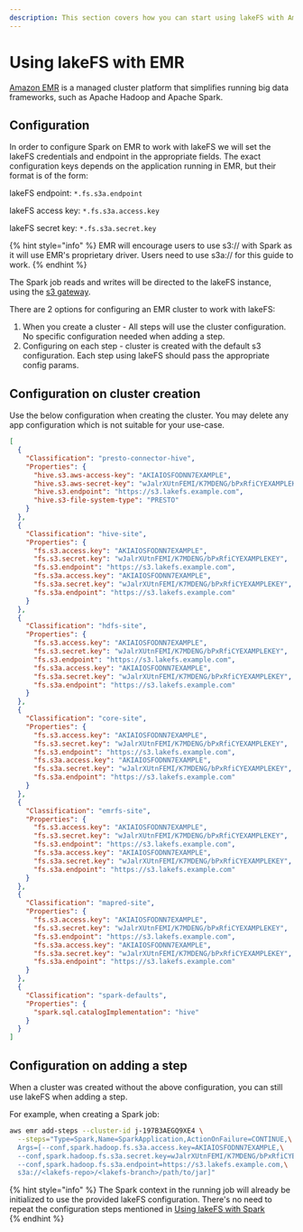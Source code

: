 ```yaml
---
description: This section covers how you can start using lakeFS with Amazon EMR, an AWS managed service that simplifies running open-source big data frameworks.
---
```


# Using lakeFS with EMR

[Amazon EMR](https://docs.aws.amazon.com/emr/latest/ManagementGuide/emr-what-is-emr.html) is a managed cluster platform that simplifies running big data frameworks, such as Apache Hadoop and Apache Spark.

## Configuration 

In order to configure Spark on EMR to work with lakeFS we will set the lakeFS credentials and endpoint in the appropriate fields.
The exact configuration keys depends on the application running in EMR, but their format is of the form:
    
lakeFS endpoint: `*.fs.s3a.endpoint`

lakeFS access key: `*.fs.s3a.access.key`

lakeFS secret key: `*.fs.s3a.secret.key`

{% hint style="info" %}
EMR will encourage users to use s3:// with Spark as it will use EMR's proprietary driver. Users need to use s3a:// for this guide to work.
{% endhint %}

The Spark job reads and writes will be directed to the lakeFS instance, using the [s3 gateway](../understand/architecture.md#s3-gateway).

There are 2 options for configuring an EMR cluster to work with lakeFS:

1. When you create a cluster - All steps will use the cluster configuration.
   No specific configuration needed when adding a step.
1. Configuring on each step - cluster is created with the default s3 configuration.
   Each step using lakeFS should pass the appropriate config params.

## Configuration on cluster creation 

Use the below configuration when creating the cluster. You may delete any app configuration which is not suitable for your use-case.

```json
[
  {
    "Classification": "presto-connector-hive",
    "Properties": {
      "hive.s3.aws-access-key": "AKIAIOSFODNN7EXAMPLE",
      "hive.s3.aws-secret-key": "wJalrXUtnFEMI/K7MDENG/bPxRfiCYEXAMPLEKEY",
      "hive.s3.endpoint": "https://s3.lakefs.example.com",
      "hive.s3-file-system-type": "PRESTO"
    }
  },
  {
    "Classification": "hive-site",
    "Properties": {
      "fs.s3.access.key": "AKIAIOSFODNN7EXAMPLE",
      "fs.s3.secret.key": "wJalrXUtnFEMI/K7MDENG/bPxRfiCYEXAMPLEKEY",
      "fs.s3.endpoint": "https://s3.lakefs.example.com",
      "fs.s3a.access.key": "AKIAIOSFODNN7EXAMPLE",
      "fs.s3a.secret.key": "wJalrXUtnFEMI/K7MDENG/bPxRfiCYEXAMPLEKEY",
      "fs.s3a.endpoint": "https://s3.lakefs.example.com"
    }
  },
  {
    "Classification": "hdfs-site",
    "Properties": {
      "fs.s3.access.key": "AKIAIOSFODNN7EXAMPLE",
      "fs.s3.secret.key": "wJalrXUtnFEMI/K7MDENG/bPxRfiCYEXAMPLEKEY",
      "fs.s3.endpoint": "https://s3.lakefs.example.com",
      "fs.s3a.access.key": "AKIAIOSFODNN7EXAMPLE",
      "fs.s3a.secret.key": "wJalrXUtnFEMI/K7MDENG/bPxRfiCYEXAMPLEKEY",
      "fs.s3a.endpoint": "https://s3.lakefs.example.com"
    }
  },
  {
    "Classification": "core-site",
    "Properties": {
      "fs.s3.access.key": "AKIAIOSFODNN7EXAMPLE",
      "fs.s3.secret.key": "wJalrXUtnFEMI/K7MDENG/bPxRfiCYEXAMPLEKEY",
      "fs.s3.endpoint": "https://s3.lakefs.example.com",
      "fs.s3a.access.key": "AKIAIOSFODNN7EXAMPLE",
      "fs.s3a.secret.key": "wJalrXUtnFEMI/K7MDENG/bPxRfiCYEXAMPLEKEY",
      "fs.s3a.endpoint": "https://s3.lakefs.example.com"
    }
  },
  {
    "Classification": "emrfs-site",
    "Properties": {
      "fs.s3.access.key": "AKIAIOSFODNN7EXAMPLE",
      "fs.s3.secret.key": "wJalrXUtnFEMI/K7MDENG/bPxRfiCYEXAMPLEKEY",
      "fs.s3.endpoint": "https://s3.lakefs.example.com",
      "fs.s3a.access.key": "AKIAIOSFODNN7EXAMPLE",
      "fs.s3a.secret.key": "wJalrXUtnFEMI/K7MDENG/bPxRfiCYEXAMPLEKEY",
      "fs.s3a.endpoint": "https://s3.lakefs.example.com"
    }
  },
  {
    "Classification": "mapred-site",
    "Properties": {
      "fs.s3.access.key": "AKIAIOSFODNN7EXAMPLE",
      "fs.s3.secret.key": "wJalrXUtnFEMI/K7MDENG/bPxRfiCYEXAMPLEKEY",
      "fs.s3.endpoint": "https://s3.lakefs.example.com",
      "fs.s3a.access.key": "AKIAIOSFODNN7EXAMPLE",
      "fs.s3a.secret.key": "wJalrXUtnFEMI/K7MDENG/bPxRfiCYEXAMPLEKEY",
      "fs.s3a.endpoint": "https://s3.lakefs.example.com"
    }
  },
  {
    "Classification": "spark-defaults",
    "Properties": {
      "spark.sql.catalogImplementation": "hive"
    }
  }
]
```

## Configuration on adding a step

When a cluster was created without the above configuration, you can still use lakeFS when adding a step.

For example, when creating a Spark job: 

```bash
aws emr add-steps --cluster-id j-197B3AEGQ9XE4 \
  --steps="Type=Spark,Name=SparkApplication,ActionOnFailure=CONTINUE,\
  Args=[--conf,spark.hadoop.fs.s3a.access.key=AKIAIOSFODNN7EXAMPLE,\
  --conf,spark.hadoop.fs.s3a.secret.key=wJalrXUtnFEMI/K7MDENG/bPxRfiCYEXAMPLEKEY,\
  --conf,spark.hadoop.fs.s3a.endpoint=https://s3.lakefs.example.com,\
  s3a://<lakefs-repo>/<lakefs-branch>/path/to/jar]"
```

{% hint style="info" %}
The Spark context in the running job will already be initialized to use the provided lakeFS configuration.
There's no need to repeat the configuration steps mentioned in [Using lakeFS with Spark](spark.md#Configuration)    
{% endhint %}

